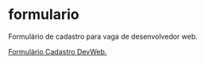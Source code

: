 # formulario
 <p>Formulário de cadastro para vaga de desenvolvedor web.</p>
 <p><a href="https://reuelsilva.github.io/formulario/index.html" target="_blank">Formulário Cadastro DevWeb.</a></p>
